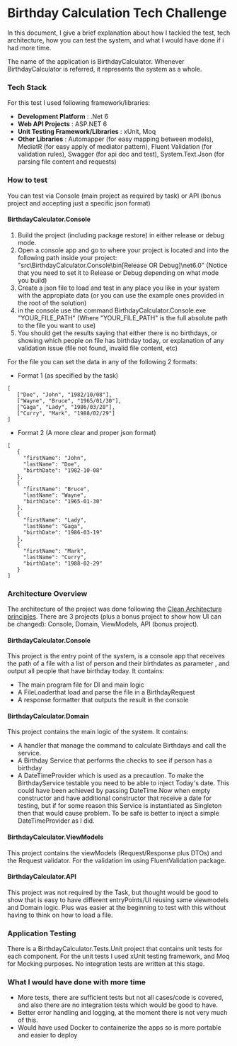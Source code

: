 # Birthday Calculation Tech Challenge

In this document, I give a brief explanation about how I tackled the test, tech architecture, how you can test the system, and what I would have done if i had more time.

The name of the application is BirthdayCalculator. Whenever BirthdayCalculator is referred, it represents the system as a whole.

### Tech Stack

For this test I used following framework/libraries:

* **Development Platform** : .Net 6
* **Web API Projects** : ASP.NET 6
* **Unit Testing Framework/Libraries** : xUnit, Moq
* **Other Libraries** : Automapper (for easy mapping between models), MediatR (for easy apply of mediator pattern), Fluent Validation (for validation rules), Swagger (for api doc and test), System.Text.Json (for parsing file content and requests)

### How to test

You can test via Console (main project as required by task) or API (bonus project and accepting just a specific json format)

#### BirthdayCalculator.Console
1)  Build the project (including package restore) in either release or debug mode.
2) Open a console app and go to where your project is located and into the following path inside your project: "src\BirthdayCalculator.Console\bin\[Release OR Debug]\net6.0" (Notice that you need to set it to Release or Debug depending on what mode you build)
3) Create a json file to load and test in any place you like in your system with the appropiate data (or you can use the example ones provided in the root of the solution) 
4) in the console use the command BirthdayCalculator.Console.exe "YOUR_FILE_PATH" (Where "YOUR_FILE_PATH" is the full absolute path to the file you want to use)
5) You should get the results saying that either there is no birthdays, or showing which people on file has birthday today, or explanation of any validation issue (file not found, invalid file content, etc)

For the file you can set the data in any of the following 2 formats:

- Format 1 (as specified by the task)
 ```
[
    ["Doe", "John", "1982/10/08"],
    ["Wayne", "Bruce", "1965/01/30"],
    ["Gaga", "Lady", "1986/03/28"],
    ["Curry", "Mark", "1988/02/29"]
]
```
- Format 2 (A more clear and proper json format)
 ```
 [
	{
      "firstName": "John",
      "lastName": "Doe",
      "birthDate": "1982-10-08"
    },
	{
      "firstName": "Bruce",
      "lastName": "Wayne",
      "birthDate": "1965-01-30"
    },
	{
      "firstName": "Lady",
      "lastName": "Gaga",
      "birthDate": "1986-03-19"
    },
	{
      "firstName": "Mark",
      "lastName": "Curry",
      "birthDate": "1988-02-29"
    }
]
```
### Architecture Overview
The architecture of the project was done following the [Clean Architecture principles](https://learn.microsoft.com/en-us/dotnet/architecture/modern-web-apps-azure/common-web-application-architectures). There are 3 projects (plus a bonus project to show how UI can be changed): Console, Domain, ViewModels, API (bonus project).

#### BirthdayCalculator.Console
This project is the entry point of the system, is a console app that receives the path of a file with a list of person and their birthdates as parameter , and output all people that have birthday today. It contains:
- The main program file for DI and main logic 
- A FileLoaderthat load and parse the file in a BirthdayRequest
- A response formatter that outputs the result in the console

#### BirthdayCalculator.Domain
This project contains the main logic of the system. It contains:
- A handler that manage the command to calculate Birthdays and call the service. 
- A Birthday Service that performs the checks to see if person has a birthday
- A DateTimeProvider which is used as a precaution. To make the BirthdayService testable you need to be able to inject Today's date. This could have been achieved by passing DateTime.Now when empty constructor and have additional constructor that receive a date for testing, but if for some reason this Service is instantiated as Singleton then that would cause problem. To be safe is better to inject a simple DateTimeProvider as I did.

#### BirthdayCalculator.ViewModels
This project contains the viewModels (Request/Response plus DTOs) and the Request validator. For the validation im using FluentValidation package.

#### BirthdayCalculator.API
This project was not required by the Task, but thought would be good to show that is easy to have different entryPoints/UI reusing same viewmodels and Domain logic.  Plus was easier at the beginning to test with this without having to think on how to load a file.

### Application Testing

There is a BirthdayCalculator.Tests.Unit project that contains unit tests for each component. For the unit tests I used xUnit testing framework, and Moq for Mocking purposes. No integration tests are written at this stage.


###  What I would have done with more time
 * More tests, there are sufficient tests but not all cases/code is covered, and also there are no integration tests which would be good to have.
 * Better error handling and logging, at the moment there is not very much of this.
 * Would have used Docker to containerize the apps so is more portable and easier to deploy

